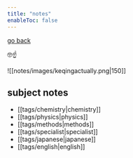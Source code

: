 ```yaml
---
title: "notes"
enableToc: false
---
```

[go back](_index.md)

🤓☝️

![[notes/images/keqingactually.png|150]]
## subject notes
- [[tags/chemistry|chemistry]]
- [[tags/physics|physics]]
- [[tags/methods|methods]]
- [[tags/specialist|specialist]]
- [[tags/japanese|japanese]]
- [[tags/english|english]]